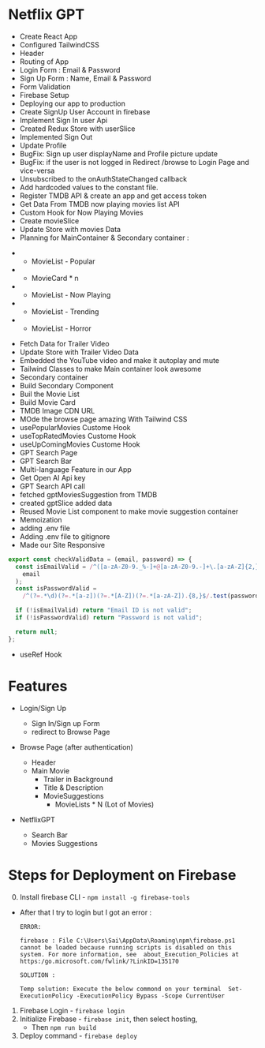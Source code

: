 # Netflix GPT

- Create React App
- Configured TailwindCSS
- Header
- Routing of App
- Login Form : Email & Password
- Sign Up Form : Name, Email & Password
- Form Validation
- Firebase Setup
- Deploying our app to production
- Create SignUp User Account in firebase
- Implement Sign In user Api
- Created Redux Store with userSlice
- Implemented Sign Out
- Update Profile
- BugFix: Sign up user displayName and Profile picture update
- BugFix: if the user is not logged in Redirect /browse to Login Page and vice-versa
- Unsubscribed to the onAuthStateChanged callback
- Add hardcoded values to the constant file.
- Register TMDB API & create an app and get access token
- Get Data From TMDB now playing movies list API
- Custom Hook for Now Playing Movies
- Create movieSlice
- Update Store with movies Data
- Planning for MainContainer & Secondary container :

* - MovieList - Popular
* - MovieCard \* n
* - MovieList - Now Playing
* - MovieList - Trending
* - MovieList - Horror

- Fetch Data for Trailer Video
- Update Store with Trailer Video Data
- Embedded the YouTube video and make it autoplay and mute
- Tailwind Classes to make Main container look awesome
- Secondary container
- Build Secondary Component
- Buil the Movie List
- Build Movie Card
- TMDB Image CDN URL
- MOde the browse page amazing With Tailwind CSS
- usePopularMovies Custome Hook
- useTopRatedMovies Custome Hook
- useUpComingMovies Custome Hook
- GPT Search Page
- GPT Search Bar
- Multi-language Feature in our App
- Get Open AI Api key
- GPT Search API call
- fetched gptMoviesSuggestion from TMDB
- created gptSlice added data
- Reused Movie List component to make movie suggestion container
- Memoization
- adding .env file
- Adding .env file to gitignore
- Made our Site Responsive

```jsx
export const checkValidData = (email, password) => {
  const isEmailValid = /^([a-zA-Z0-9._%-]+@[a-zA-Z0-9.-]+\.[a-zA-Z]{2,})$/.test(
    email
  );
  const isPasswordValid =
    /^(?=.*\d)(?=.*[a-z])(?=.*[A-Z])(?=.*[a-zA-Z]).{8,}$/.test(password);

  if (!isEmailValid) return "Email ID is not valid";
  if (!isPasswordValid) return "Password is not valid";

  return null;
};
```

- useRef Hook

# Features

- Login/Sign Up

  - Sign In/Sign up Form
  - redirect to Browse Page

- Browse Page (after authentication)

  - Header
  - Main Movie
    - Trailer in Background
    - Title & Description
    - MovieSuggestions
      - MovieLists \* N (Lot of Movies)

- NetflixGPT
  - Search Bar
  - Movies Suggestions

# Steps for Deployment on Firebase

0. Install firebase CLI - `npm install -g firebase-tools`

- After that I try to login but I got an error :

  `ERROR:`

  `firebase : File C:\Users\Sai\AppData\Roaming\npm\firebase.ps1 cannot be loaded because running scripts is disabled on this system. For more information, see 
about_Execution_Policies at https:/go.microsoft.com/fwlink/?LinkID=135170`

  `SOLUTION :`

  `Temp solution: Execute the below commond on your terminal 
  Set-ExecutionPolicy -ExecutionPolicy Bypass -Scope CurrentUser`

1. Firebase Login - `firebase login`
2. Initialize Firebase - `firebase init`, then select hosting,
   - Then `npm run build`
3. Deploy command - `firebase deploy`
